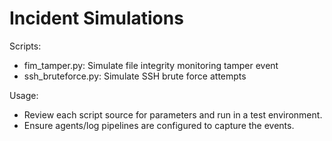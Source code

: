 # Incident Simulations

Scripts:
- fim_tamper.py: Simulate file integrity monitoring tamper event
- ssh_bruteforce.py: Simulate SSH brute force attempts

Usage:
- Review each script source for parameters and run in a test environment.
- Ensure agents/log pipelines are configured to capture the events.
